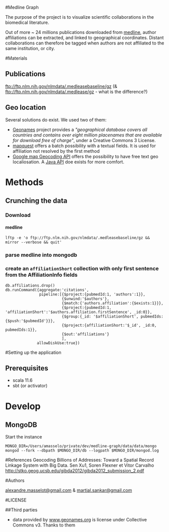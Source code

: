 #Medline Graph

The purpose of the project is to visualize scientific collaborations in the biomedical literature.

Out of more ~ 24 millions publications downloaded from  [medline](http://www.nlm.nih.gov/bsd/pmresources.html), author affiliations can be extracted, and linked to geographical coordinates.
Distant collaborations can therefore be tagged when authors are not affiliated to the same institution, or city.

#Materials

## Publications
 
ftp://ftp.nlm.nih.gov/nlmdata/.medleasebaseline/gz (& ftp://ftp.nlm.nih.gov/nlmdata/.medlease/gz - what is the difference?) 

## Geo location
Several solutions do exist. We used two of them:

 * [Geonames](http://www.geonames.org/) project provides a *"geographical database covers all countries and contains over eight million placenames that are available for download free of charge"*, under a Creative Commons 3 License.
 * [mapquest](https://developer.mapquest.com/products/geocoding/) offers a batch possibility with a textual fields. It is used for affiliation not resolved by the first method
 * [Google map Geocoding API](https://developers.google.com/maps/documentation/geocoding/intro) offers the possibility to have free text geo localiosation. A [Java API](https://github.com/googlemaps/google-maps-services-java) doe exists for more comfort. 

# Methods

## Crunching the data

### Download

#### medline
    
    lftp -e 'o ftp://ftp.nlm.nih.gov/nlmdata/.medleasebaseline/gz && mirror --verbose && quit'

### parse medline into mongodb

### create an `affiliationShort` collection with only first sentence from the AffiliationInfo fields

    db.affiliations.drop()
    db.runCommand({aggregate:'citations',
                   pipeline:[{$project:{pubmedId:1, 'authors':1}}, 
                             {$unwind:'$authors'},
                             {$match:{'authors.affiliation':{$exists:1}}},
                             {$project:{pubmedId:1, 'affiliationShort':'$authors.affiliation.firstSentence', _id:0}},
                             {$group:{_id: '$affiliationShort', pubmedIds:{$push:'$pubmedId'}}},
                             {$project:{affiliationShort:'$_id', _id:0, pubmedIds:1}},
                             {$out:'affiliations'}
                             ],
                  allowDiskUse:true})

#Setting up the application

## Prerequisites

 * scala 11.6
 * sbt (or activator)

# Develop

## MongoDB

Start the instance 

    MONGO_DIR=/Users/amasselo/private/dev/medline-graph/data/data/mongo
    mongod --fork --dbpath $MONGO_DIR/db --logpath $MONGO_DIR/mongod.log



#References
Geocoding Billions of Addresses: Toward a Spatial Record Linkage System with Big Data. Sen Xu1, Soren Flexner et Vitor Carvalho http://stko.geog.ucsb.edu/gibda2012/gibda2012_submission_2.pdf 

#Authors

alexandre.masselot@gmail.com & martial.sankar@gmail.com 

#LICENSE

##Third parties

  * data provided by www.geonames.org is license under Collective Commons v3. Thanks to them

